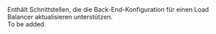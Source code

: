 <Namespace Name="Microsoft.Azure.Management.Network.Fluent.LoadBalancerBackend.Update">
  <Docs>
    <summary>Enthält Schnittstellen, die die Back-End-Konfiguration für einen Load Balancer aktualisieren unterstützen.</summary> 
    <remarks>To be added.</remarks>
  </Docs>
</Namespace>
